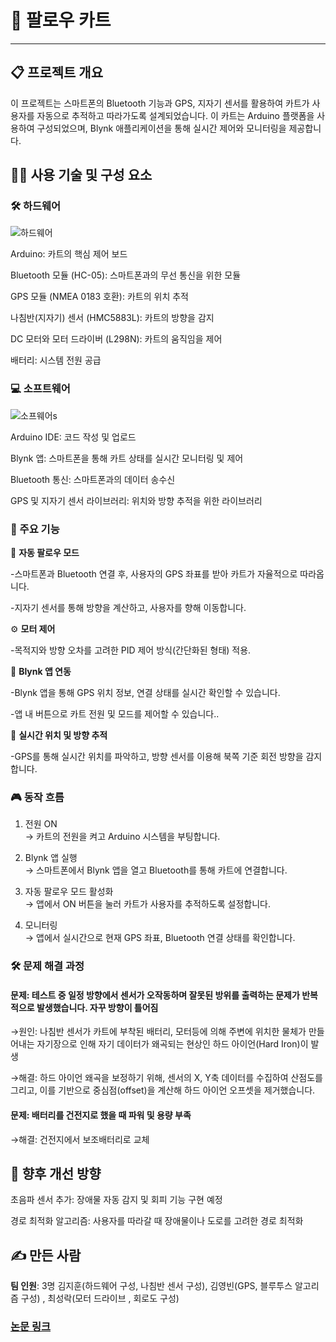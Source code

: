 # 🛒 팔로우 카트
---
## 📋 프로젝트 개요
이 프로젝트는 스마트폰의 Bluetooth 기능과 GPS, 지자기 센서를 활용하여 카트가 사용자를 자동으로 추적하고 따라가도록 설계되었습니다. 이 카트는 Arduino 플랫폼을 사용하여 구성되었으며, Blynk 애플리케이션을 통해 실시간 제어와 모니터링을 제공합니다.

## 🧑‍💻 사용 기술 및 구성 요소
### 🛠 하드웨어

![하드웨어 ](https://github.com/user-attachments/assets/c5f64d74-171f-4acf-bd94-a6fa417fbc02)

Arduino: 카트의 핵심 제어 보드

Bluetooth 모듈 (HC-05): 스마트폰과의 무선 통신을 위한 모듈

GPS 모듈 (NMEA 0183 호환): 카트의 위치 추적

나침반(지자기) 센서 (HMC5883L): 카트의 방향을 감지

DC 모터와 모터 드라이버 (L298N): 카트의 움직임을 제어

배터리: 시스템 전원 공급


### 💻 소프트웨어


![소프웨어s](https://github.com/user-attachments/assets/fd2eca7e-a570-48cd-8753-2a2f98b4e214)


Arduino IDE: 코드 작성 및 업로드

Blynk 앱: 스마트폰을 통해 카트 상태를 실시간 모니터링 및 제어

Bluetooth 통신: 스마트폰과의 데이터 송수신

GPS 및 지자기 센서 라이브러리: 위치와 방향 추적을 위한 라이브러리


### 🧭 주요 기능
🚶 **자동 팔로우 모드**  

-스마트폰과 Bluetooth 연결 후, 사용자의 GPS 좌표를 받아 카트가 자율적으로 따라옵니다.

-지자기 센서를 통해 방향을 계산하고, 사용자를 향해 이동합니다.

⚙️ **모터 제어**  

-목적지와 방향 오차를 고려한 PID 제어 방식(간단화된 형태) 적용.

📱 **Blynk 앱 연동**  

-Blynk 앱을 통해 GPS 위치 정보, 연결 상태를 실시간 확인할 수 있습니다.

-앱 내 버튼으로 카트 전원 및 모드를 제어할 수 있습니다..

📍 **실시간 위치 및 방향 추적**  

-GPS를 통해 실시간 위치를 파악하고, 방향 센서를 이용해 북쪽 기준 회전 방향을 감지합니다.


### 🎮 동작 흐름  
1. 전원 ON  
→ 카트의 전원을 켜고 Arduino 시스템을 부팅합니다.

2. Blynk 앱 실행  
→ 스마트폰에서 Blynk 앱을 열고 Bluetooth를 통해 카트에 연결합니다.

3. 자동 팔로우 모드 활성화  
→ 앱에서 ON 버튼을 눌러 카트가 사용자를 추적하도록 설정합니다.

4. 모니터링  
→ 앱에서 실시간으로 현재 GPS 좌표, Bluetooth 연결 상태를 확인합니다.


### 🛠️ 문제 해결 과정  

#### 문제: 테스트 중 일정 방향에서 센서가 오작동하며 잘못된 방위를 출력하는 문제가 반복적으로 발생했습니다. 자꾸 방향이 틀어짐

 →원인: 나침반 센서가 카트에 부착된 배터리, 모터등에 의해 주변에 위치한 물체가 만들어내는 자기장으로 인해 자기 데이터가 왜곡되는 현상인 하드 아이언(Hard Iron)이 발생

 →해결: 하드 아이언 왜곡을 보정하기 위해, 센서의 X, Y축 데이터를 수집하여 산점도를 그리고, 이를 기반으로 중심점(offset)을 계산해 하드 아이언 오프셋을 제거했습니다.

 #### 문제: 배터리를 건전지로 했을 때 파워 및 용량 부족  
 
 →해결: 건전지에서 보조배터리로 교체


## 🔮 향후 개선 방향
초음파 센서 추가: 장애물 자동 감지 및 회피 기능 구현 예정

경로 최적화 알고리즘: 사용자를 따라갈 때 장애물이나 도로를 고려한 경로 최적화


## ✍️ 만든 사람

**팀 인원**: 3명 김지훈(하드웨어 구성, 나침반 센서 구성), 김영빈(GPS, 블루투스 알고리즘 구성) , 최성락(모터 드라이브 , 회로도 구성) 

### [논문 링크](https://drive.google.com/file/d/1Wbt2eypEIRSh9QpMafkUps8rhqrTpsNU/view?usp=sharing)



   

